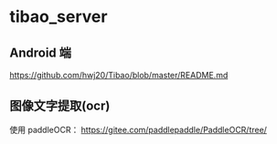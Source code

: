 # tibao_server

## Android 端
https://github.com/hwj20/Tibao/blob/master/README.md


## 图像文字提取(ocr)

使用 paddleOCR： https://gitee.com/paddlepaddle/PaddleOCR/tree/
